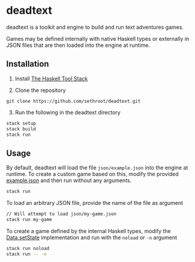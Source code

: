 # deadtext
deadtext is a toolkit and engine to build and run text adventures games.

Games may be defined internally with native Haskell types or externally in JSON files that are then loaded into the engine at runtime.

## Installation

1) Install [The Haskell Tool Stack](https://docs.haskellstack.org/en/stable/README/)

2) Clone the repository
```
git clone https://github.com/sethroot/deadtext.git
```

3) Run the following in the deadtext directory
```bash
stack setup
stack build
stack run
```

## Usage
By default, deadtext will load the file `json/example.json` into the engine at runtime. To create a custom game based on this, modify the provided [example.json](https://github.com/sethroot/deadtext/blob/main/json/example.json) and then run without any arguments.
```bash
stack run
```

To load an arbitrary JSON file, provide the name of the file as argument
```bash
// Will attempt to load json/my-game.json
stack run my-game
```

To create a game defined by the internal Haskell types, modify the [Data.setState](https://github.com/sethroot/deadtext/blob/main/src/Data.hs#L15) implementation and run with the `noload` or `-n` argument
```bash
stack run noload
stack run -- -n
```
